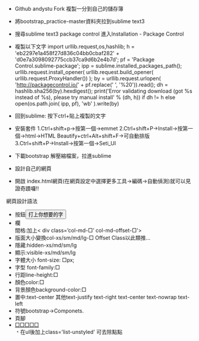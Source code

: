 * Github andystu   Fork 複製一分到自己的儲存簿

* 將bootstrap_practice-master資料夾拉到sublime text3

* 搜尋sublime text3 package control  進入Installation - Package Control
* 複製以下文字
import urllib.request,os,hashlib; h = 'eb2297e1a458f27d836c04bb0cbaf282' + 'd0e7a3098092775ccb37ca9d6b2e4b7d'; pf = 'Package Control.sublime-package'; ipp = sublime.installed_packages_path(); urllib.request.install_opener( urllib.request.build_opener( urllib.request.ProxyHandler()) ); by = urllib.request.urlopen( 'http://packagecontrol.io/' + pf.replace(' ', '%20')).read(); dh = hashlib.sha256(by).hexdigest(); print('Error validating download (got %s instead of %s), please try manual install' % (dh, h)) if dh != h else open(os.path.join( ipp, pf), 'wb' ).write(by)	

* 回到sublime: 按下ctrl+貼上複製的文字
* 安裝套件 1.Ctrl+shift+p→按第一個→emmet
           2.Ctrl+shift+P→Install→按第一個→html→HTML Beautify+ctrl+Alt+shift+F→可自動排版
           3.Ctrl+shift+P→Install→按第一個→Seti_UI

* 下載bootstrap 解壓縮檔案，拉進sublime

* 設計自己的網頁

* 開啟 index.html網頁(在網頁設定中選擇更多工具&rarr;編碼&rarr;自動偵測)就可以見證奇蹟囉!!

網頁設計語法
* 按鈕<button type='button'>打上你想要的字</button>
* 欄<div class=’col-md-□’>
  間格:加上< div class=’col-md-□’ col-md-offset-□'>
* 版面大小變換col-xs/sm/md/lg-□ Offset Class以此類推…
* 隱藏:hidden-xs/md/sm/lg
* 顯示:visible-xs/md/sm/lg
* 字體大小 font-size: □px;
* 字型 font-family:□
* 行距line-height:□
* 顏色color:□
* 背景顏色background-color:□
* 置中:text-center
  其他text-justify  text-right  text-center  text-nowrap  text-left
* 符號bootstrap→Componets.<i class='glyphicon____________'></i>
* 頁腳<li><a href='index.html'>□□□□□</a></li> ﹡在ul後加上class='list-unstyled' 可去除點點





